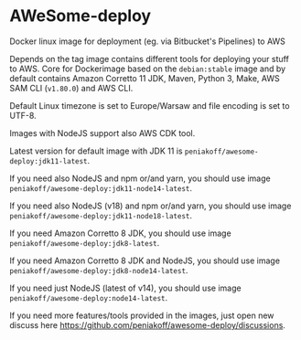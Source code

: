 # AWeSome-deploy
Docker linux image for deployment (eg. via Bitbucket's Pipelines) to AWS

Depends on the tag image contains different tools for deploying your stuff to AWS.
Core for Dockerimage based on the `debian:stable` image and by default contains Amazon Corretto 11 JDK, Maven, Python 3, Make, AWS SAM CLI (`v1.80.0`) and AWS CLI.

Default Linux timezone is set to Europe/Warsaw and file encoding is set to UTF-8.

Images with NodeJS support also AWS CDK tool.

Latest version for default image with JDK 11 is `peniakoff/awesome-deploy:jdk11-latest`.

If you need also NodeJS and npm or/and yarn, you should use image `peniakoff/awesome-deploy:jdk11-node14-latest`.

If you need also NodeJS (v18) and npm or/and yarn, you should use image `peniakoff/awesome-deploy:jdk11-node18-latest`.

If you need Amazon Corretto 8 JDK, you should use image `peniakoff/awesome-deploy:jdk8-latest`.

If you need Amazon Corretto 8 JDK and NodeJS, you should use image `peniakoff/awesome-deploy:jdk8-node14-latest`.

If you need just NodeJS (latest of v14), you should use image `peniakoff/awesome-deploy:node14-latest`.

If you need more features/tools provided in the images, just open new discuss here https://github.com/peniakoff/awesome-deploy/discussions.
